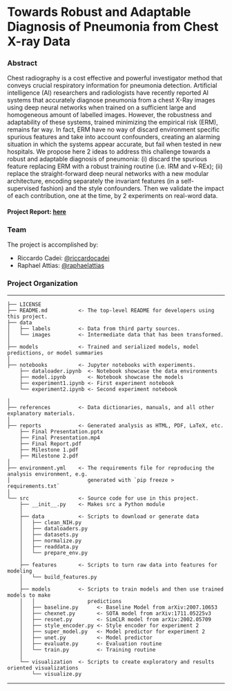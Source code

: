 # Towards Robust and Adaptable Diagnosis of Pneumonia from Chest X-ray Data

### Abstract

Chest radiography is a cost effective and powerful investigator method that conveys crucial respiratory information for pneumonia detection. Artificial intelligence (AI) researchers and radiologists have recently reported AI systems that accurately diagnose pneumonia from a chest X-Ray images using deep neural networks when trained on a sufficient large and homogeneous amount of labelled images. However, the robustness and adaptability of these systems, trained minimizing the empirical risk (ERM), remains far way. In fact, ERM have no way of discard environment specific spurious features and take into account confounders, creating an alarming situation in which the systems appear accurate, but fail when tested in new hospitals. We propose here 2 ideas to address this challenge towards a robust and adaptable diagnosis of pneumonia: (i) discard the spurious feature replacing ERM with a robust training routine (i.e. IRM and v-REx); (ii) replace the straight-forward deep neural networks with a new modular architecture, encoding separately the invariant features (in a self-supervised fashion) and the style confounders. Then we validate the impact of each contribution, one at the time, by 2 experiments on real-word data.

#### Project Report: [here](https://github.com/riccardocadei/pneumoniadiagnosis/blob/main/reports/Final%20Report.pdf)


### Team
The project is accomplished by:
- Riccardo Cadei: [@riccardocadei](https://github.com/riccardocadei)
- Raphael Attias: [@raphaelattias](https://github.com/raphaelattias)

### Project Organization
------------

    ├── LICENSE
    ├── README.md          <- The top-level README for developers using this project.
    ├── data
    │   ├── labels         <- Data from third party sources.
    │   └── images         <- Intermediate data that has been transformed.
    │
    ├── models             <- Trained and serialized models, model predictions, or model summaries
    │
    ├── notebooks          <- Jupyter notebooks with experiments.
        ├── dataloader.ipynb  <- Notebook showcase the data environments
        ├── model.ipynb       <- Notebook showcase the models
        ├── experiment1.ipynb <- First experiment notebook
        └── experiment2.ipynb <- Second experiment notebook

    │
    ├── references         <- Data dictionaries, manuals, and all other explanatory materials.
    │
    ├── reports            <- Generated analysis as HTML, PDF, LaTeX, etc.
        ├── Final Presentation.pptx 
        ├── Final Presentation.mp4 
        ├── Final Report.pdf       
        ├── Milestone 1.pdf         
        ├── Milestone 2.pdf        
    │
    ├── environment.yml    <- The requirements file for reproducing the analysis environment, e.g.
    │                         generated with `pip freeze > requirements.txt`
    │
    └── src                <- Source code for use in this project.
        ├── __init__.py    <- Makes src a Python module
        │
        ├── data           <- Scripts to download or generate data
        │   ├── clean_NIH.py     
        │   ├── dataloaders.py     
        │   ├── datasets.py      
        │   ├── normalize.py  
        │   ├── readdata.py      
        │   └── prepare_env.py
        │
        ├── features       <- Scripts to turn raw data into features for modeling
        │   └── build_features.py
        │
        ├── models         <- Scripts to train models and then use trained models to make
        │   │                 predictions
        │   ├── baseline.py      <- Baseline Model from arXiv:2007.10653
        │   ├── chexnet.py       <- SOTA model from arXiv:1711.05225v3
        │   ├── resnet.py        <- SimCLR model from arXiv:2002.05709
        │   ├── style_encoder.py <- Style encoder for experiment 2
        │   ├── super_model.py   <- Model predictor for experiment 2
        │   ├── unet.py          <- Model predictor
        │   ├── evaluate.py      <- Evaluation routine
        │   └── train.py         <- Training routine
        │
        └── visualization  <- Scripts to create exploratory and results oriented visualizations
            └── visualize.py

--------
